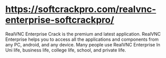 # https://softcrackpro.com/realvnc-enterprise-softcrackpro/
RealVNC Enterprise Crack is the premium and latest application. RealVNC Enterprise helps you to access all the applications and components from any  PC, android, and any device. Many people use RealVNC Enterprise In Uni life, business life, college life, school, and private life.
